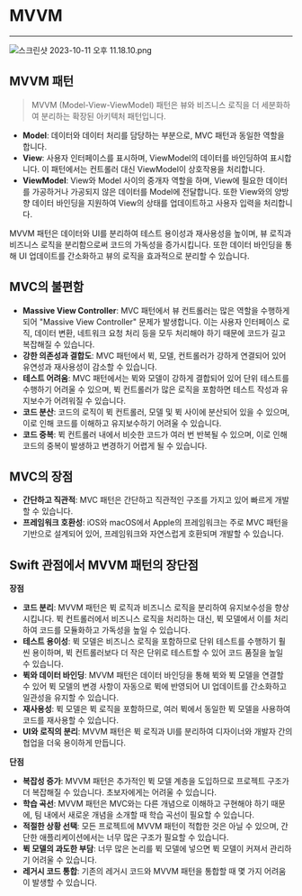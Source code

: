 # MVVM

---

![스크린샷 2023-10-11 오후 11.18.10.png](MVVM%20eec0f0ef8afd445f8cc70959169622e1/%25E1%2584%2589%25E1%2585%25B3%25E1%2584%258F%25E1%2585%25B3%25E1%2584%2585%25E1%2585%25B5%25E1%2586%25AB%25E1%2584%2589%25E1%2585%25A3%25E1%2586%25BA_2023-10-11_%25E1%2584%258B%25E1%2585%25A9%25E1%2584%2592%25E1%2585%25AE_11.18.10.png)

## MVVM 패턴

> MVVM (Model-View-ViewModel) 패턴은 뷰와 비즈니스 로직을 더 세분화하여 분리하는 확장된 아키텍처 패턴입니다.
> 
- **Model**: 데이터와 데이터 처리를 담당하는 부분으로, MVC 패턴과 동일한 역할을 합니다.
- **View**: 사용자 인터페이스를 표시하며, ViewModel의 데이터를 바인딩하여 표시합니다. 이 패턴에서는 컨트롤러 대신 ViewModel이 상호작용을 처리합니다.
- **ViewModel**: View와 Model 사이의 중개자 역할을 하며, View에 필요한 데이터를 가공하거나 가공되지 않은 데이터를 Model에 전달합니다. 또한 View와의 양방향 데이터 바인딩을 지원하여 View의 상태를 업데이트하고 사용자 입력을 처리합니다.

MVVM 패턴은 데이터와 UI를 분리하여 테스트 용이성과 재사용성을 높이며, 뷰 로직과 비즈니스 로직을 분리함으로써 코드의 가독성을 증가시킵니다. 또한 데이터 바인딩을 통해 UI 업데이트를 간소화하고 뷰의 로직을 효과적으로 분리할 수 있습니다.

## MVC의 불편함

- **Massive View Controller**: MVC 패턴에서 뷰 컨트롤러는 많은 역할을 수행하게 되어 "Massive View Controller" 문제가 발생합니다. 이는 사용자 인터페이스 로직, 데이터 변환, 네트워크 요청 처리 등을 모두 처리해야 하기 때문에 코드가 길고 복잡해질 수 있습니다.
- **강한 의존성과 결합도**: MVC 패턴에서 뷕, 모델, 컨트롤러가 강하게 연결되어 있어 유연성과 재사용성이 감소할 수 있습니다.
- **테스트 어려움**: MVC 패턴에서는 뷕와 모델이 강하게 결합되어 있어 단위 테스트를 수행하기 어려울 수 있으며, 뷕 컨트롤러가 많은 로직을 포함하면 테스트 작성과 유지보수가 어려워질 수 있습니다.
- **코드 분산**: 코드의 로직이 뷕 컨트롤러, 모델 및 뷕 사이에 분산되어 있을 수 있으며, 이로 인해 코드를 이해하고 유지보수하기 어려울 수 있습니다.
- **코드 중복**: 뷕 컨트롤러 내에서 비슷한 코드가 여러 번 반복될 수 있으며, 이로 인해 코드의 중복이 발생하고 변경하기 어렵게 될 수 있습니다.

## MVC의 장점

- **간단하고 직관적**: MVC 패턴은 간단하고 직관적인 구조를 가지고 있어 빠르게 개발할 수 있습니다.
- **프레임워크 호환성**: iOS와 macOS에서 Apple의 프레임워크는 주로 MVC 패턴을 기반으로 설계되어 있어, 프레임워크와 자연스럽게 호환되며 개발할 수 있습니다.

## Swift 관점에서 MVVM 패턴의 장단점

**장점**

- **코드 분리**: MVVM 패턴은 뷕 로직과 비즈니스 로직을 분리하여 유지보수성을 향상시킵니다. 뷕 컨트롤러에서 비즈니스 로직을 처리하는 대신, 뷕 모델에서 이를 처리하여 코드를 모듈화하고 가독성을 높일 수 있습니다.
- **테스트 용이성**: 뷕 모델은 비즈니스 로직을 포함하므로 단위 테스트를 수행하기 훨씬 용이하며, 뷕 컨트롤러보다 더 작은 단위로 테스트할 수 있어 코드 품질을 높일 수 있습니다.
- **뷕와 데이터 바인딩**: MVVM 패턴은 데이터 바인딩을 통해 뷕와 뷕 모델을 연결할 수 있어 뷕 모델의 변경 사항이 자동으로 뷕에 반영되어 UI 업데이트를 간소화하고 일관성을 유지할 수 있습니다.
- **재사용성**: 뷕 모델은 뷕 로직을 포함하므로, 여러 뷕에서 동일한 뷕 모델을 사용하여 코드를 재사용할 수 있습니다.
- **UI와 로직의 분리**: MVVM 패턴은 뷕 로직과 UI를 분리하여 디자이너와 개발자 간의 협업을 더욱 용이하게 만듭니다.

**단점**

- **복잡성 증가**: MVVM 패턴은 추가적인 뷕 모델 계층을 도입하므로 프로젝트 구조가 더 복잡해질 수 있습니다. 초보자에게는 어려울 수 있습니다.
- **학습 곡선**: MVVM 패턴은 MVC와는 다른 개념으로 이해하고 구현해야 하기 때문에, 팀 내에서 새로운 개념을 소개할 때 학습 곡선이 필요할 수 있습니다.
- **적절한 상황 선택**: 모든 프로젝트에 MVVM 패턴이 적합한 것은 아닐 수 있으며, 간단한 애플리케이션에서는 너무 많은 구조가 필요할 수 있습니다.
- **뷕 모델의 과도한 부담**: 너무 많은 논리를 뷕 모델에 넣으면 뷕 모델이 커져서 관리하기 어려울 수 있습니다.
- **레거시 코드 통합**: 기존의 레거시 코드와 MVVM 패턴을 통합할 때 몇 가지 어려움이 발생할 수 있습니다.